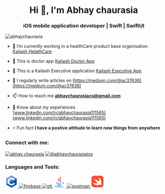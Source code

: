 
<h1 align="center">Hi 👋, I'm Abhay chaurasia</h1>
<h3 align="center">iOS mobile application developer | Swift | SwiftUI</h3>

<p align="left"> <img src="https://komarev.com/ghpvc/?username=abhaychaurasia&label=Profile%20views&color=0e75b6&style=flat" alt="abhaychaurasia" /> </p>

- 🔭 I’m currently working in a healthCare product base organisation [Kailash HelathCare](https://apps.apple.com/in/app/kailash-healthcare-app/id1514137828)

- 👯 This is doctor app [Kailash Doctor App](https://kailashhealthcare.com/doctorapp/doctorapp.aspx)

- 🤝 This is a Kailash Executive application [Kailash Executive App](https://www.kailashhealthcare.com/usertaskapp/usertaskapp.aspx)

- 📝 I regularly write articles on [https://medium.com/@ac37636](https://medium.com/@ac37636)

- 📫 How to reach me **abhaychaurasiacs@gmail.com**

- 📄 Know about my experiences [www.linkedin.com/in/abhaychaurasia111565](www.linkedin.com/in/abhaychaurasia111565)

- ⚡ Fun fact **I have a postive attitude to learn new things from anywhere**

<h3 align="left">Connect with me:</h3>
<p align="left">
<a href="https://www.linkedin.com/in/abhaychaurasia111565/" target="blank"><img align="center" src="https://raw.githubusercontent.com/rahuldkjain/github-profile-readme-generator/master/src/images/icons/Social/linked-in-alt.svg" alt="abhay chaurasia" height="30" width="40" /></a>
<a href="https://www.youtube.com/@AbhayChaurasiaios" target="blank"><img align="center" src="https://raw.githubusercontent.com/rahuldkjain/github-profile-readme-generator/master/src/images/icons/Social/youtube.svg" alt="@abhaychaurasiaios" height="30" width="40" /></a>
</p>

<h3 align="left">Languages and Tools:</h3>
<p align="left"> <a href="https://www.cprogramming.com/" target="_blank" rel="noreferrer"> <img src="https://raw.githubusercontent.com/devicons/devicon/master/icons/c/c-original.svg" alt="c" width="40" height="40"/> </a> <a href="https://firebase.google.com/" target="_blank" rel="noreferrer"> <img src="https://www.vectorlogo.zone/logos/firebase/firebase-icon.svg" alt="firebase" width="40" height="40"/> </a> <a href="https://git-scm.com/" target="_blank" rel="noreferrer"> <img src="https://www.vectorlogo.zone/logos/git-scm/git-scm-icon.svg" alt="git" width="40" height="40"/> </a> <a href="https://www.java.com" target="_blank" rel="noreferrer"> <img src="https://raw.githubusercontent.com/devicons/devicon/master/icons/java/java-original.svg" alt="java" width="40" height="40"/> </a> <a href="https://postman.com" target="_blank" rel="noreferrer"> <img src="https://www.vectorlogo.zone/logos/getpostman/getpostman-icon.svg" alt="postman" width="40" height="40"/> </a> <a href="https://developer.apple.com/swift/" target="_blank" rel="noreferrer"> <img src="https://raw.githubusercontent.com/devicons/devicon/master/icons/swift/swift-original.svg" alt="swift" width="40" height="40"/> </a> </p>
